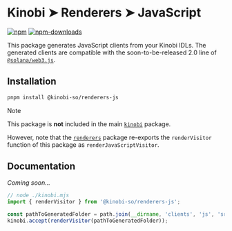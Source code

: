 # Kinobi ➤ Renderers ➤ JavaScript

[![npm][npm-image]][npm-url]
[![npm-downloads][npm-downloads-image]][npm-url]

[npm-downloads-image]: https://img.shields.io/npm/dm/@kinobi-so/renderers-js.svg?style=flat
[npm-image]: https://img.shields.io/npm/v/@kinobi-so/renderers-js.svg?style=flat&label=%40kinobi-so%2Frenderers-js
[npm-url]: https://www.npmjs.com/package/@kinobi-so/renderers-js

This package generates JavaScript clients from your Kinobi IDLs. The generated clients are compatible with the soon-to-be-released 2.0 line of [`@solana/web3.js`](https://github.com/solana-labs/solana-web3.js).

## Installation

```sh
pnpm install @kinobi-so/renderers-js
```

> [!NOTE]
> This package is **not** included in the main [`kinobi`](../library) package.
>
> However, note that the [`renderers`](../renderers) package re-exports the `renderVisitor` function of this package as `renderJavaScriptVisitor`.

## Documentation

_Coming soon..._

```ts
// node ./kinobi.mjs
import { renderVisitor } from '@kinobi-so/renderers-js';

const pathToGeneratedFolder = path.join(__dirname, 'clients', 'js', 'src', 'generated');
kinobi.accept(renderVisitor(pathToGeneratedFolder));
```
